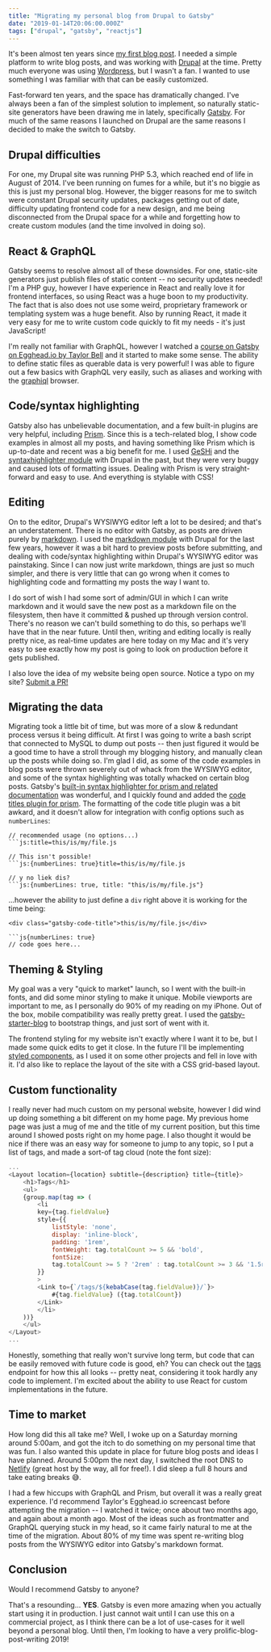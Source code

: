 ```yaml
---
title: "Migrating my personal blog from Drupal to Gatsby"
date: "2019-01-14T20:06:00.000Z"
tags: ["drupal", "gatsby", "reactjs"]
---
```


It's been almost ten years since [my first blog post](/2009/09/21/preventing-injection-attacks-and-securing-your-website/). I needed a simple platform to write blog posts, and was working with [Drupal](https://www.drupal.org/) at the time. Pretty much everyone was using [Wordpress](https://wordpress.com/), but I wasn't a fan. I wanted to use something I was familiar with that can be easily customized.

Fast-forward ten years, and the space has dramatically changed. I've always been a fan of the simplest solution to implement, so naturally static-site generators have been drawing me in lately, specifically [Gatsby](https://www.gatsbyjs.org/). For much of the same reasons I launched on Drupal are the same reasons I decided to make the switch to Gatsby.

## Drupal difficulties

For one, my Drupal site was running PHP 5.3, which reached end of life in August of 2014. I've been running on fumes for a while, but it's no biggie as this is just my personal blog. However, the bigger reasons for me to switch were constant Drupal security updates, packages getting out of date, difficulty updating frontend code for a new design, and me being disconnected from the Drupal space for a while and forgetting how to create custom modules (and the time involved in doing so).

## React & GraphQL

Gatsby seems to resolve almost all of these downsides. For one, static-site generators just publish files of static content -- no security updates needed! I'm a PHP guy, however I have experience in React and really love it for frontend interfaces, so using React was a huge boon to my productivity. The fact that is also does not use some weird, proprietary framework or templating system was a huge benefit. Also by running React, it made it very easy for me to write custom code quickly to fit my needs - it's just JavaScript!

I'm really not familiar with GraphQL, however I watched a <a href="https://egghead.io/courses/build-a-blog-with-react-and-markdown-using-gatsby" target="_blank">course on Gatsby on Egghead.io by Taylor Bell</a> and it started to make some sense. The ability to define static files as querable data is very powerful! I was able to figure out a few basics with GraphQL very easily, such as aliases and working with the <a href="https://github.com/graphql/graphiql" target="_blank">graphiql</a> browser.

## Code/syntax highlighting

Gatsby also has <a herf="https://www.gatsbyjs.org/docs/" target="_blank">unbelievable documentation</a>, and a few built-in plugins are very helpful, including <a href="https://prismjs.com/" target="_blank">Prism</a>. Since this is a tech-related blog, I show code examples in almost all my posts, and having something like Prism which is up-to-date and recent was a big benefit for me. I used <a href="http://qbnz.com/highlighter/" target="_blank">GeSHi</a> and the <a href="https://www.drupal.org/project/syntaxhighlighter" target="_blank">syntaxhighlighter module</a> with Drupal in the past, but they were very buggy and caused lots of formatting issues. Dealing with Prism is very straight-forward and easy to use. And everything is stylable with CSS!

## Editing

On to the editor, Drupal's WYSIWYG editor left a lot to be desired; and that's an understatement. There is no editor with Gatsby, as posts are driven purely by <a href="https://en.wikipedia.org/wiki/Markdown" target="_blank">markdown</a>. I used the <a href="https://www.drupal.org/project/markdown" target="_blank">markdown module</a> with Drupal for the last few years, however it was a bit hard to preview posts before submitting, and dealing with code/syntax highlighting within Drupal's WYSIWYG editor was painstaking. Since I can now just write markdown, things are just so much simpler, and there is very little that can go wrong when it comes to highlighting code and formatting my posts the way I want to.

I do sort of wish I had some sort of admin/GUI in which I can write markdown and it would save the new post as a markdown file on the filesystem, then have it committed & pushed up through version control. There's no reason we can't build something to do this, so perhaps we'll have that in the near future. Until then, writing and editing locally is really pretty nice, as real-time updates are here today on my Mac and it's very easy to see exactly how my post is going to look on production before it gets published.

I also love the idea of my website being open source. Notice a typo on my site? <a href="https://github.com/markshust/markshust.com" target="_blank">Submit a PR!</a>

## Migrating the data

Migrating took a little bit of time, but was more of a slow & redundant process versus it being difficult. At first I was going to write a bash script that connected to MySQL to dump out posts -- then just figured it would be a good time to have a stroll through my blogging history, and manually clean up the posts while doing so. I'm glad I did, as some of the code examples in blog posts were thrown severely out of whack from the WYSIWYG editor, and some of the syntax highlighting was totally whacked on certain blog posts. Gatsby's <a href="https://www.gatsbyjs.org/packages/gatsby-remark-prismjs/" target="_blakn">built-in syntax highlighter for prism and related documentation</a> was wonderful, and I quickly found and added the <a href="https://www.gatsbyjs.org/packages/gatsby-remark-code-titles/" target="_blank">code titles plugin for prism</a>. The formatting of the code title plugin was a bit awkard, and it doesn't allow for integration with config options such as `numberLines`:

```
// recommended usage (no options...)
```js:title=this/is/my/file.js

// This isn't possible!
```js:{numberLines: true}title=this/is/my/file.js

// y no liek dis?
```js:{numberLines: true, title: "this/is/my/file.js"}
```

...however the ability to just define a `div` right above it is working for the time being:

```
<div class="gatsby-code-title">this/is/my/file.js</div>

```js{numberLines: true}
// code goes here...
```

## Theming & Styling

My goal was a very "quick to market" launch, so I went with the built-in fonts, and did some minor styling to make it unique. Mobile viewports are important to me, as I personally do 90% of my reading on my iPhone. Out of the box, mobile compatibility was really pretty great. I used the <a href="https://github.com/gatsbyjs/gatsby-starter-blog" target="_blank">gatsby-starter-blog</a> to bootstrap things, and just sort of went with it.

The frontend styling for my website isn't exactly where I want it to be, but I made some quick edits to get it close. In the future I'll be implementing <a href="https://www.styled-components.com/" target="_blank">styled components</a>, as I used it on some other projects and fell in love with it. I'd also like to replace the layout of the site with a CSS grid-based layout.

## Custom functionality

I really never had much custom on my personal website, however I did wind up doing something a bit different on my home page. My previous home page was just a mug of me and the title of my current position, but this time around I showed posts right on my home page. I also thought it would be nice if there was an easy way for someone to jump to any topic, so I put a list of tags, and made a sort-of tag cloud (note the font size):

```jsx:title=src/pages/tags.js
...
<Layout location={location} subtitle={description} title={title}>
    <h1>Tags</h1>
    <ul>
    {group.map(tag => (
        <li
        key={tag.fieldValue}
        style={{ 
            listStyle: 'none',
            display: 'inline-block',
            padding: '1rem',
            fontWeight: tag.totalCount >= 5 && 'bold',
            fontSize:
            tag.totalCount >= 5 ? '2rem' : tag.totalCount >= 3 && '1.5rem',
        }}
        >
        <Link to={`/tags/${kebabCase(tag.fieldValue)}/`}>
            #{tag.fieldValue} ({tag.totalCount})
        </Link>
        </li>
    ))}
    </ul>
</Layout>
...
```

Honestly, something that really won't survive long term, but code that can be easily removed with future code is good, eh? You can check out the [tags](/tags) endpoint for how this all looks -- pretty neat, considering it took hardly any code to implement. I'm excited about the ability to use React for custom implementations in the future.

## Time to market

How long did this all take me? Well, I woke up on a Saturday morning around 5:00am, and got the itch to do something on my personal time that was fun. I also wanted this update in place for future blog posts and ideas I have planned. Around 5:00pm the next day, I switched the root DNS to <a href="https://www.netlify.com/" target="_blank">Netlify</a> (great host by the way, all for free!). I did sleep a full 8 hours and take eating breaks 😅.

I had a few hiccups with GraphQL and Prism, but overall it was a really great experience. I'd recommend Taylor's Egghead.io screencast before attempting the migration -- I watched it twice; once about two months ago, and again about a month ago. Most of the ideas such as frontmatter and GraphQL querying stuck in my head, so it came fairly natural to me at the time of the migration. About 80% of my time was spent re-writing blog posts from the WYSIWYG editor into Gatsby's markdown format.

## Conclusion

Would I recommend Gatsby to anyone?

That's a resounding... **YES**. Gatsby is even more amazing when you actually start using it in production. I just cannot wait until I can use this on a commercial project, as I think there can be a lot of use-cases for it well beyond a personal blog. Until then, I'm looking to have a very prolific-blog-post-writing 2019!
